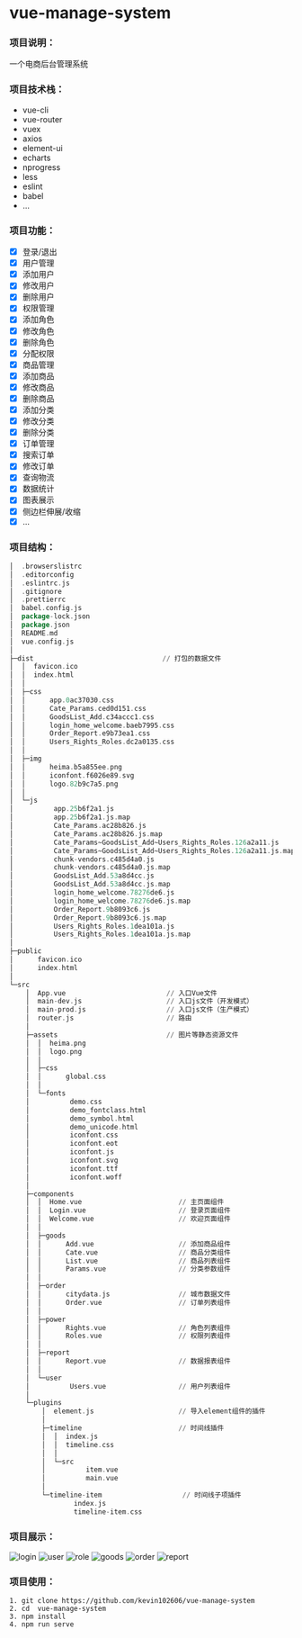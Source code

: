 # vue-manage-system

### 项目说明：

一个电商后台管理系统

### 项目技术栈：

+ vue-cli
+ vue-router
+ vuex
+ axios
+ element-ui
+ echarts
+ nprogress
+ less
+ eslint
+ babel
+ ...

### 项目功能：

- [x] 登录/退出
- [x] 用户管理
- [x] 添加用户
- [x] 修改用户
- [x] 删除用户
- [x] 权限管理
- [x] 添加角色
- [x] 修改角色
- [x] 删除角色
- [x] 分配权限
- [x] 商品管理
- [x] 添加商品
- [x] 修改商品
- [x] 删除商品
- [x] 添加分类
- [x] 修改分类
- [x] 删除分类
- [x] 订单管理
- [x] 搜索订单
- [x] 修改订单
- [x] 查询物流
- [x] 数据统计
- [x] 图表展示
- [x] 侧边栏伸展/收缩
- [x] ...

### 项目结构：

```a
│  .browserslistrc
│  .editorconfig
│  .eslintrc.js
│  .gitignore
│  .prettierrc
│  babel.config.js
│  package-lock.json
│  package.json
│  README.md
│  vue.config.js         
│  
├─dist                                // 打包的数据文件              
│  │  favicon.ico
│  │  index.html
│  │  
│  ├─css
│  │      app.0ac37030.css
│  │      Cate_Params.ced0d151.css
│  │      GoodsList_Add.c34accc1.css
│  │      login_home_welcome.baeb7995.css
│  │      Order_Report.e9b73ea1.css
│  │      Users_Rights_Roles.dc2a0135.css
│  │      
│  ├─img
│  │      heima.b5a855ee.png
│  │      iconfont.f6026e89.svg
│  │      logo.82b9c7a5.png
│  │      
│  └─js
│          app.25b6f2a1.js
│          app.25b6f2a1.js.map
│          Cate_Params.ac28b826.js
│          Cate_Params.ac28b826.js.map
│          Cate_Params~GoodsList_Add~Users_Rights_Roles.126a2a11.js
│          Cate_Params~GoodsList_Add~Users_Rights_Roles.126a2a11.js.map
│          chunk-vendors.c485d4a0.js
│          chunk-vendors.c485d4a0.js.map
│          GoodsList_Add.53a8d4cc.js
│          GoodsList_Add.53a8d4cc.js.map
│          login_home_welcome.78276de6.js
│          login_home_welcome.78276de6.js.map
│          Order_Report.9b8093c6.js
│          Order_Report.9b8093c6.js.map
│          Users_Rights_Roles.1dea101a.js
│          Users_Rights_Roles.1dea101a.js.map
│          
├─public
│      favicon.ico
│      index.html
│      
└─src
    │  App.vue                         // 入口Vue文件  
    │  main-dev.js                     // 入口js文件（开发模式）
    │  main-prod.js                    // 入口js文件（生产模式）
    │  router.js                       // 路由
    │  
    ├─assets                           // 图片等静态资源文件
    │  │  heima.png
    │  │  logo.png
    │  │  
    │  ├─css
    │  │      global.css
    │  │      
    │  └─fonts
    │          demo.css
    │          demo_fontclass.html
    │          demo_symbol.html
    │          demo_unicode.html
    │          iconfont.css
    │          iconfont.eot
    │          iconfont.js
    │          iconfont.svg
    │          iconfont.ttf
    │          iconfont.woff
    │          
    ├─components
    │  │  Home.vue                        // 主页面组件
    │  │  Login.vue                       // 登录页面组件      
    │  │  Welcome.vue                     // 欢迎页面组件                     
    │  │  
    │  ├─goods                            
    │  │      Add.vue                     // 添加商品组件               
    │  │      Cate.vue                    // 商品分类组件
    │  │      List.vue                    // 商品列表组件
    │  │      Params.vue                  // 分类参数组件
    │  │      
    │  ├─order                                           
    │  │      citydata.js                 // 城市数据文件
    │  │      Order.vue                   // 订单列表组件
    │  │      
    │  ├─power                            
    │  │      Rights.vue                  // 角色列表组件
    │  │      Roles.vue                   // 权限列表组件
    │  │      
    │  ├─report                           
    │  │      Report.vue                  // 数据报表组件
    │  │      
    │  └─user                             
    │          Users.vue                  // 用户列表组件
    │          
    └─plugins
        │  element.js                     // 导入element组件的插件
        │  
        ├─timeline                        // 时间线插件        
        │  │  index.js
        │  │  timeline.css
        │  │  
        │  └─src
        │          item.vue
        │          main.vue
        │          
        └─timeline-item                    // 时间线子项插件  
                index.js
                timeline-item.css
```

### 项目展示：

![login](https://user-images.githubusercontent.com/50788337/111029898-38274780-843a-11eb-80d9-a82095cea8b6.png)
![user](https://user-images.githubusercontent.com/50788337/111029900-3bbace80-843a-11eb-8fa8-0a7b3bd5cd26.png)
![role](https://user-images.githubusercontent.com/50788337/111029906-41181900-843a-11eb-9b59-6e7b5f8ba5a1.png)
![goods](https://user-images.githubusercontent.com/50788337/111029912-4e350800-843a-11eb-941f-6dc124e75ae5.png)
![order](https://user-images.githubusercontent.com/50788337/111029916-50976200-843a-11eb-9ba7-e8a7bbf559c1.png)
![report](https://user-images.githubusercontent.com/50788337/111029917-53925280-843a-11eb-9f3e-1008dd578f23.png)

### 项目使用：

```
1. git clone https://github.com/kevin102606/vue-manage-system
2. cd  vue-manage-system
3. npm install
4. npm run serve
```
